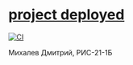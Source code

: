 # [project deployed](http://cokasqq.pythonanywhere.com)

[![CI](https://github.com/yandex-praktikum/hw05_final/actions/workflows/python-app.yml/badge.svg?branch=master)](https://github.com/yandex-praktikum/hw05_final/actions/workflows/python-app.yml)


Михалев Дмитрий, РИС-21-1Б
